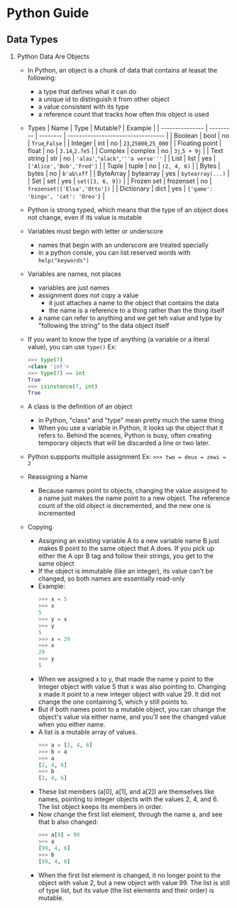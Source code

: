 # Python Guide

## Data Types
1. Python Data Are Objects
    - In Python, an object is a chunk of data that contains at leasat the following:
        - a type that defines what it can do
        - a unique id to distinguish it from other object
        - a value consistent with its type
        - a reference count that tracks how often this object is used
    - Types
        | Name            | Type      | Mutable? | Example                            |
        | --------------- | --------- | -------- | ---------------------------------- |
        | Boolean         | bool      | no       | `True`,`False`                     |
        | Integer         | int       | no       | `23`,`25000`,`25_000`              |
        | Floating point  | float     | no       | `3.14`,`2.7e5`                     |
        | Complex         | complex   | no       | `3j`,`5 + 9j`                      |
        | Text string     | str       | no       | `'alas'`,`"alack"`,`'''a verse'''` |
        | List            | list      | yes      | `['Alice','Bob','Fred']`           |
        | Tuple           | tuple     | no       | `(2, 4, 6)`                        |
        | Bytes           | bytes     | no       | `b'ab\xff`                         |
        | ByteArray       | bytearray | yes      | `bytearray(...)`                   | 
        | Set             | set       | yes      | `set([3, 6, 9])`                   |
        | Frozen set      | frozenset | no       | `frozenset(['Elsa','Otto'])`       |
        | Dictionary      | dict      | yes      | `{'game': 'bingo', 'cat': 'Oreo'}` |
    

    - Python is strong typed, which means that the type of an object does not change,
        even if its value is mutable
    - Variables must begin with letter or underscore
        - names that begin with an underscore are treated specially
        - in a python consle, you can list reserved words with `help("keywords")`
    - Variables are names, not places
        - variables are just names
        - assignment does not copy a value
            - it just attaches a name to the object that contains the data
            - the name is a reference to a thing rather than the thing itself
        - a name can refer to anything and we get teh value and type by "following the
            string" to the data object itself
    - If you want to know the type of anything (a variable or a literal value),
        you can use `type()` 
        Ex:
        ```python 
        >>> type(7)
        <class 'int'>
        >>> type(7) == int
        True
        >>> isinstance(7, int)
        True
        ```
    - A class is the definition of an object
        - in Python, "class" and "type" mean pretty much the same thing
        - When you use a variable in Python, it looks up the object that it refers to.
            Behind the scenes, Python is busy, often creating temporary objects that will
            be discarded a line or two later. 
    - Python suppports multiple assignment
        Ex: `>>> two = deux = zewi = 2`
    - Reassigning a Name
        - Because names point to objects, changing the value assigned to a name just
            makes the name point to a new object. The reference count of the old object
            is decremented, and the new one is incremented
    - Copying
        - Assigning an existing variable A to a new variable name B just makes B point to
            the same object that A does. If you pick up either the A opr B tag and follow
            their strings, you get to the same object
        - If the object is immutable (like an integer), its value can't be changed, so
            both names are essentially read-only
        - Example:
            ```python
            >>> x = 5
            >>> x
            5
            >>> y = x
            >>> y
            5
            >>> x = 29
            >>> x
            29
            >>> y
            5
            ```
        - When we assigned x to y, that made the name y point to the integer object with
            value 5 that x was also pointing to. Changing x made it point to a new
            integer object with value 29. It did not change the one containing 5, which y
            still points to.
        - But if both names point to a mutable object, you can change the object's value
            via either name, and you'll see the changed value when you either name.
        - A list is a mutable array of values.
            ```python
            >>> a = [2, 4, 6]
            >>> b = a
            >>> a
            [2, 4, 6]
            >>> b
            [2, 4, 6]
            ```
        - These list members (a[0], a[1], and a[2]) are themselves like names, pointing
            to integer objects with the values 2, 4, and 6. The list object keeps its
            members in order.
        - Now change the first list element, through the name a, and see that b also
            changed:
            ```python
            >>> a[0] = 99
            >>> a
            [99, 4, 6]
            >>> b
            [99, 4, 6]
            ```
        - When the first list element is changed, it no longer point to the object
        with value 2, but a new object with value 99. The list is still of type list, but
        its value (the list elements and their order) is mutable.
